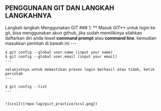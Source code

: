 ## **PENGGUNAAN GIT DAN LANGKAH LANGKAHNYA**

Langkah langkah Menggunakan GIT
	### 1. ** Masuk GIT**
	untuk login ke git, bisa menggunakan akun github, jika sudah memilikinya silahkan daftarkan diri anda lewat **command prompt** atau **command line**. kemudian masukkan perintah di bawah ini
	---

	$ git config --global user.name (input your name)
	$ git config --global user.email (input your email)
	---

	selanjutnya untuk memastikan proses login berhasil atau tidak, ketik perintah
	---

	$ git config --list
	---


	![scs1]({repo-lap/pict_practice/scs1.png})